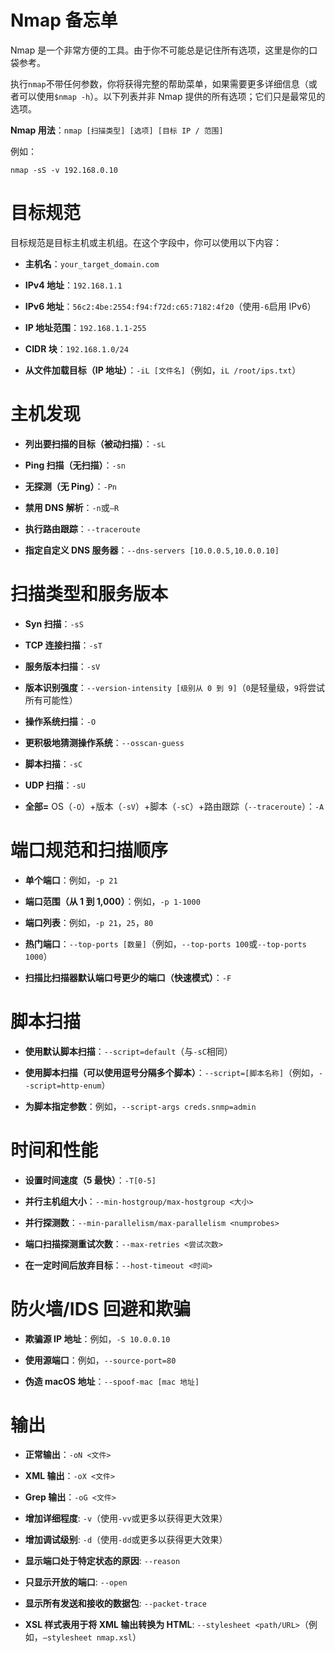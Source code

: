 # Nmap 备忘单

Nmap 是一个非常方便的工具。由于你不可能总是记住所有选项，这里是你的口袋参考。

执行`nmap`不带任何参数，你将获得完整的帮助菜单，如果需要更多详细信息（或者可以使用`$nmap -h`）。以下列表并非 Nmap 提供的所有选项；它们只是最常见的选项。

**Nmap 用法**：`nmap [扫描类型] [选项] [目标 IP / 范围]`

例如：

```
nmap -sS -v 192.168.0.10
```

# 目标规范

目标规范是目标主机或主机组。在这个字段中，你可以使用以下内容：

+   **主机名**：`your_target_domain.com`

+   **IPv4 地址**：`192.168.1.1`

+   **IPv6 地址**：`56c2:4be:2554:f94:f72d:c65:7182:4f20`（使用`-6`启用 IPv6）

+   **IP 地址范围**：`192.168.1.1-255`

+   **CIDR 块**：`192.168.1.0/24`

+   **从文件加载目标（IP 地址）**：`-iL [文件名]`（例如，`iL /root/ips.txt`）

# 主机发现

+   **列出要扫描的目标（被动扫描）**：`-sL`

+   **Ping 扫描（无扫描）**：`-sn`

+   **无探测（无 Ping）**：`-Pn`

+   **禁用 DNS 解析**：`-n`或`–R`

+   **执行路由跟踪**：`--traceroute`

+   **指定自定义 DNS 服务器**：`--dns-servers [10.0.0.5,10.0.0.10]`

# 扫描类型和服务版本

+   **Syn 扫描**：`-sS`

+   **TCP 连接扫描**：`-sT`

+   **服务版本扫描**：`-sV`

+   **版本识别强度**：`--version-intensity [级别从 0 到 9]`（`0`是轻量级，`9`将尝试所有可能性）

+   **操作系统扫描**：`-O`

+   **更积极地猜测操作系统**：`--osscan-guess`

+   **脚本扫描**：`-sC`

+   **UDP 扫描**：`-sU`

+   **全部=** OS（`-O`）+版本（`-sV`）+脚本（`-sC`）+路由跟踪（`--traceroute`）：`-A`

# 端口规范和扫描顺序

+   **单个端口**：例如，`-p 21`

+   **端口范围（从 1 到 1,000）**：例如，`-p 1-1000`

+   **端口列表**：例如，`-p 21`，`25`，`80`

+   **热门端口**：`--top-ports [数量]`（例如，`--top-ports 100`或`--top-ports 1000`）

+   **扫描比扫描器默认端口号更少的端口（快速模式）**：`-F`

# 脚本扫描

+   **使用默认脚本扫描**：`--script=default`（与`-sC`相同）

+   **使用脚本扫描（可以使用逗号分隔多个脚本）**：`--script=[脚本名称]`（例如，`--script=http-enum`）

+   **为脚本指定参数**：例如，`--script-args creds.snmp=admin`

# 时间和性能

+   **设置时间速度（5 最快）**：`-T[0-5]`

+   **并行主机组大小**：`--min-hostgroup/max-hostgroup <大小>`

+   **并行探测数**：`--min-parallelism/max-parallelism <numprobes>`

+   **端口扫描探测重试次数**：`--max-retries <尝试次数>`

+   **在一定时间后放弃目标**：`--host-timeout <时间>`

# 防火墙/IDS 回避和欺骗

+   **欺骗源 IP 地址**：例如，`-S 10.0.0.10`

+   **使用源端口**：例如，`--source-port=80`

+   **伪造 macOS 地址**：`--spoof-mac [mac 地址]`

# 输出

+   **正常输出**：`-oN <文件>`

+   **XML 输出**：`-oX <文件>`

+   **Grep 输出**：`-oG <文件>`

+   **增加详细程度**: `-v`（使用`-vv`或更多以获得更大效果）

+   **增加调试级别**: `-d`（使用`-dd`或更多以获得更大效果）

+   **显示端口处于特定状态的原因**: `--reason`

+   **只显示开放的端口**: `--open`

+   **显示所有发送和接收的数据包**: `--packet-trace`

+   **XSL 样式表用于将 XML 输出转换为 HTML**: `--stylesheet <path/URL>`（例如，`–stylesheet nmap.xsl`）
